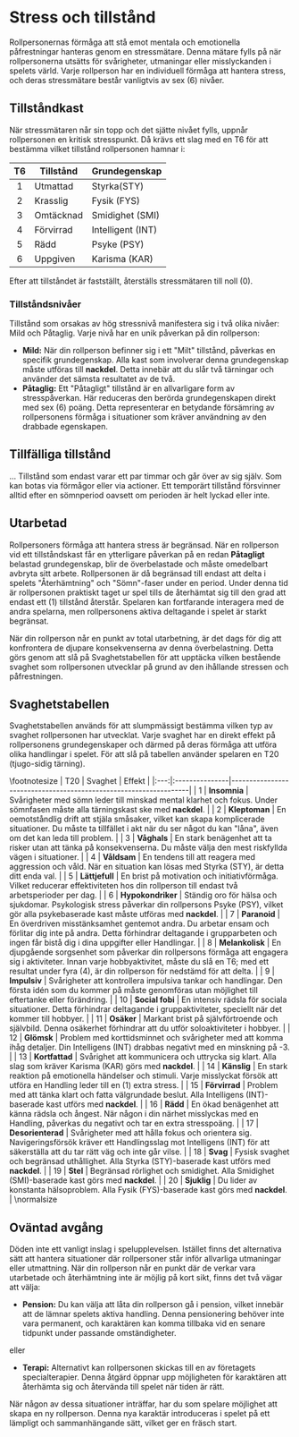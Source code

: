 # Stress och tillstånd

Rollpersonernas förmåga att stå emot mentala och emotionella påfrestningar hanteras genom en stressmätare. Denna mätare fylls på när rollpersonerna utsätts för svårigheter, utmaningar eller misslyckanden i spelets värld. Varje rollperson har en individuell förmåga att hantera stress, och deras stressmätare består vanligtvis av sex (6) nivåer.

## Tillståndkast

När stressmätaren når sin topp och det sjätte nivået fylls, uppnår rollpersonen en kritisk stresspunkt. Då krävs ett slag med en T6 för att bestämma vilket tillstånd rollpersonen hamnar i:

| T6             | Tillstånd                  | Grundegenskap                  |
|:--------------:|----------------------------|--------------------------------|
| 1  | Utmattad   | Styrka(STY) |
| 2  | Krasslig   | Fysik (FYS) |
| 3  | Omtäcknad  | Smidighet (SMI) |
| 4  | Förvirrad  | Intelligent (INT) |
| 5  | Rädd       | Psyke (PSY) |
| 6  | Uppgiven   | Karisma (KAR)|


Efter att tillståndet är fastställt, återställs stressmätaren till noll (0).

### Tillståndsnivåer

Tillstånd som orsakas av hög stressnivå manifestera sig i två olika nivåer: Mild och Påtaglig. Varje nivå har en unik påverkan på din rollperson:

- **Mild:** När din rollperson befinner sig i ett "Milt" tillstånd, påverkas en specifik grundegenskap. Alla kast som involverar denna grundegenskap måste utföras till **nackdel**. Detta innebär att du slår två tärningar och använder det sämsta resultatet av de två.
- **Påtaglig:** Ett "Påtagligt" tillstånd är en allvarligare form av stresspåverkan. Här reduceras den berörda grundegenskapen direkt med sex (6) poäng. Detta representerar en betydande försämring av rollpersonens förmåga i situationer som kräver användning av den drabbade egenskapen.

## Tillfälliga tillstånd

... Tillstånd som endast varar ett par timmar och går över av sig själv. Som kan botas via förmågor eller via actioner. Ett temporärt tillstånd försvinner alltid efter en sömnperiod oavsett om perioden är helt lyckad eller inte.


## Utarbetad

Rollpersoners förmåga att hantera stress är begränsad. När en rollperson vid ett tillståndskast får en ytterligare påverkan på en redan **Påtagligt** belastad grundegenskap, blir de överbelastade och måste omedelbart avbryta sitt arbete. Rollpersonen är då begränsad till endast att delta i spelets "Återhämtning" och "Sömn"-faser under en period. Under denna tid är rollpersonen praktiskt taget ur spel tills de återhämtat sig till den grad att endast ett (1) tillstånd återstår. Spelaren kan fortfarande interagera med de andra spelarna, men rollpersonens aktiva deltagande i spelet är starkt begränsat.

När din rollperson når en punkt av total utarbetning, är det dags för dig att konfrontera de djupare konsekvenserna av denna överbelastning. Detta görs genom att slå på Svaghetstabellen för att upptäcka vilken bestående svaghet som rollpersonen utvecklar på grund av den ihållande stressen och påfrestningen.

## Svaghetstabellen

Svaghetstabellen används för att slumpmässigt bestämma vilken typ av svaghet rollpersonen har utvecklat. Varje svaghet har en direkt effekt på rollpersonens grundegenskaper och därmed på deras förmåga att utföra olika handlingar i spelet. För att slå på tabellen använder spelaren en T20 (tjugo-sidig tärning).

\footnotesize 
| T20 | Svaghet        | Effekt                                                           |
|:---:|:---------------|------------------------------------------------------------------|
| 1   | **Insomnia**   | Svårigheter med sömn leder till minskad mental klarhet och fokus. Under sömnfasen måste alla tärningskast ske med **nackdel**. |
| 2   | **Kleptoman**  | En oemotståndlig drift att stjäla småsaker, vilket kan skapa komplicerade situationer. Du måste ta tillfället i akt när du ser något du kan "låna", även om det kan leda till problem. |
| 3   | **Våghals**    | En stark benägenhet att ta risker utan att tänka på konsekvenserna. Du måste välja den mest riskfyllda vägen i situationer. |
| 4   | **Våldsam**    | En tendens till att reagera med aggression och våld. När en situation kan lösas med Styrka (STY), är detta ditt enda val. |
| 5   | **Lättjefull** | En brist på motivation och initiativförmåga. Vilket reducerar effektiviteten hos din rollperson till endast två arbetsperioder per dag. |
| 6   | **Hypokondriker** | Ständig oro för hälsa och sjukdomar. Psykologisk stress påverkar din rollpersons Psyke (PSY), vilket gör alla psykebaserade kast måste utföras med **nackdel**. |
| 7   | **Paranoid**   | En överdriven misstänksamhet gentemot andra. Du arbetar ensam och förlitar dig inte på andra. Detta förhindrar deltagande i grupparbeten och ingen får bistå dig i dina uppgifter eller Handlingar. |
| 8   | **Melankolisk** | En djupgående sorgsenhet som påverkar din rollpersons förmåga att engagera sig i aktiviteter. Innan varje hobbyaktivitet, måste du slå en T6; med ett resultat under fyra (4), är din rollperson för nedstämd för att delta. |
| 9   | **Impulsiv**   | Svårigheter att kontrollera impulsiva tankar och handlingar. Den första idén som du kommer på måste genomföras utan möjlighet till eftertanke eller förändring. |
| 10  | **Social fobi** | En intensiv rädsla för sociala situationer. Detta förhindrar deltagande i gruppaktiviteter, speciellt när det kommer till hobbyer. |
| 11  | **Osäker**     | Markant brist på självförtroende och självbild. Denna osäkerhet förhindrar att du utför soloaktiviteter i hobbyer. |
| 12  | **Glömsk**     | Problem med korttidsminnet och svårigheter med att komma ihåg detaljer. Din Intelligens (INT) drabbas negativt med en minskning på -3. |
| 13  | **Kortfattad** | Svårighet att kommunicera och uttrycka sig klart. Alla slag som kräver Karisma (KAR) görs med **nackdel**. |
| 14  | **Känslig**    | En stark reaktion på emotionella händelser och stimuli. Varje misslyckat försök att utföra en Handling leder till en (1) extra stress. |
| 15  | **Förvirrad**  | Problem med att tänka klart och fatta välgrundade beslut. Alla Intelligens (INT)-baserade kast utförs med **nackdel**. |
| 16  | **Rädd**       | En ökad benägenhet att känna rädsla och ångest. När någon i din närhet misslyckas med en Handling, påverkas du negativt och tar en extra stresspoäng. |
| 17  | **Desorienterad** | Svårigheter med att hålla fokus och orientera sig. Navigeringsförsök kräver ett Handlingsslag mot Intelligens (INT) för att säkerställa att du tar rätt väg och inte går vilse. |
| 18  | **Svag**       | Fysisk svaghet och begränsad uthållighet. Alla Styrka (STY)-baserade kast utförs med **nackdel**. |
| 19  | **Stel**       | Begränsad rörlighet och smidighet. Alla Smidighet (SMI)-baserade kast görs med **nackdel**. |
| 20  | **Sjuklig**    | Du lider av konstanta hälsoproblem. Alla Fysik (FYS)-baserade kast görs med **nackdel**. |
\normalsize


## Oväntad avgång

Döden inte ett vanligt inslag i spelupplevelsen. Istället finns det alternativa sätt att hantera situationer där rollpersoner står inför allvarliga utmaningar eller utmattning. När din rollperson når en punkt där de verkar vara utarbetade och återhämtning inte är möjlig på kort sikt, finns det två vägar att välja:

- **Pension:** Du kan välja att låta din rollperson gå i pension, vilket innebär att de lämnar spelets aktiva handling. Denna pensionering behöver inte vara permanent, och karaktären kan komma tillbaka vid en senare tidpunkt under passande omständigheter.

eller

- **Terapi:** Alternativt kan rollpersonen skickas till en av företagets specialterapier. Denna åtgärd öppnar upp möjligheten för karaktären att återhämta sig och återvända till spelet när tiden är rätt.

När någon av dessa situationer inträffar, har du som spelare möjlighet att skapa en ny rollperson. Denna nya karaktär introduceras i spelet på ett lämpligt och sammanhängande sätt, vilket ger en fräsch start.

